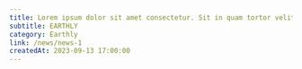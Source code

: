 ```yaml
---
title: Lorem ipsum dolor sit amet consectetur. Sit in quam tortor velit vivamus porttitor eget neque. 3
subtitle: EARTHLY
category: Earthly
link: /news/news-1
createdAt: 2023-09-13 17:00:00
---
```

